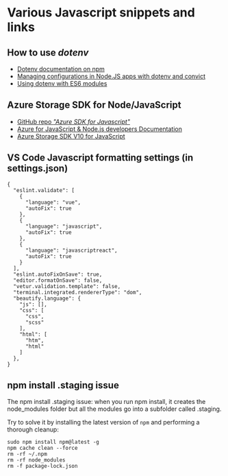 # Various Javascript snippets and links

## How to use _dotenv_
* [Dotenv documentation on npm](https://www.npmjs.com/package/dotenv)
* [Managing configurations in Node.JS apps with dotenv and convict](https://medium.com/@sherryhsu/managing-configurations-in-node-js-apps-with-dotenv-and-convict-d74070d37373)
* [Using dotenv with ES6 modules](https://github.com/motdotla/dotenv/issues/133)

## Azure Storage SDK for Node/JavaScript
* [GitHub repo _"Azure SDK for Javascript"_](https://github.com/Azure/azure-sdk-for-js)
* [Azure for JavaScript & Node.js developers Documentation](https://docs.microsoft.com/en-us/javascript/azure/?view=azure-node-latest)
* [Azure Storage SDK V10 for JavaScript](https://github.com/Azure/azure-sdk-for-js/tree/master/sdk/storage)

## VS Code Javascript formatting settings (in settings.json)
```
{
  "eslint.validate": [
    {
      "language": "vue",
      "autoFix": true
    },
    {
      "language": "javascript",
      "autoFix": true
    },
    {
      "language": "javascriptreact",
      "autoFix": true
    }
  ],
  "eslint.autoFixOnSave": true,
  "editor.formatOnSave": false,
  "vetur.validation.template": false,
  "terminal.integrated.rendererType": "dom",
  "beautify.language": {
    "js": [],
    "css": [
      "css",
      "scss"
    ],
    "html": [
      "htm",
      "html"
    ]
  },
}
```
## npm install .staging issue
The npm install .staging issue: when you run npm install, it creates the node_modules folder but all the modules go into a subfolder called .staging.

Try to solve it by installing the latest version of `npm` and performing a thorough cleanup:
```
sudo npm install npm@latest -g
npm cache clean --force
rm -rf ~/.npm
rm -rf node_modules
rm -f package-lock.json
```
